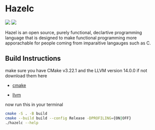 # Hazelc

![](https://img.shields.io/badge/License-GPLv3-blue.svg)
![](https://tokei.rs/b1/github/TheoW03/hazel)

Hazel is an open source, purely functional, declartive programming language that is designed 
to make functional programming more apporachable for people coming from imparaitive langauges such as C.

## Build Instructions

make sure you have CMake v3.22.1 and the LLVM version 14.0.0
if not download them here

- [cmake]
 
- [llvm]


now run this in your terminal

```sh
cmake -S . -B build 
cmake --build build --config Release -DPROFILING={ON|OFF}
./hazelc --help
```



[llvm]: <https://releases.llvm.org/download.html>

[cmake]: <https://cmake.org/download/>

[lines-of-code-badge]: <https://tokei.rs/b1/github/TheoW03/Hazel>
[gpl]:<https://img.shields.io/badge/License-GPLv3-blue.svg)](https://www.gnu.org/licenses/gpl-3.0>